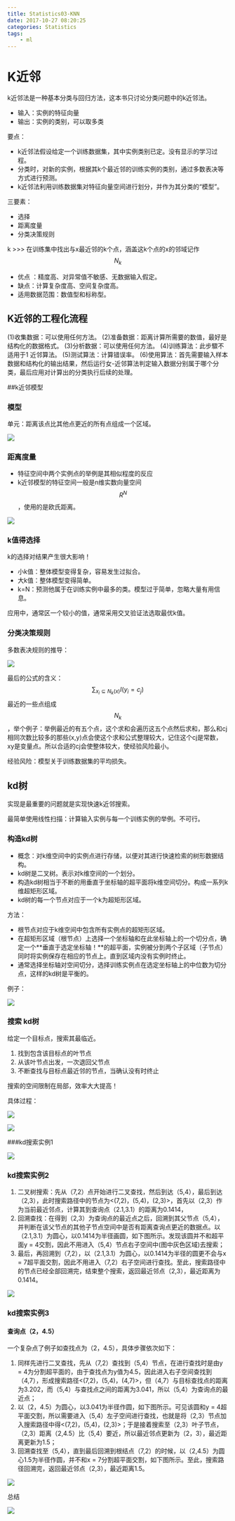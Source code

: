 ```yaml
---
title: Statistics03-KNN
date: 2017-10-27 08:20:25
categories: Statistics
tags: 
    - ml
---
```


# K近邻

k近邻法是一种基本分类与回归方法，这本书只讨论分类问题中的k近邻法。

- 输入：实例的特征向量
- 输出：实例的类别，可以取多类

要点：

- k近邻法假设给定一个训练数据集，其中实例类别已定。没有显示的学习过程。
- 分类时，对新的实例，根据其k个最近邻的训练实例的类别，通过多数表决等方式进行预测。
- k近邻法利用训练数据集对特征向量空间进行划分，并作为其分类的“模型”。

三要素：

- 选择
- 距离度量
- 分类决策规则

k >>> 在训练集中找出与x最近邻的k个点，涵盖这k个点的x的邻域记作$$N_{k}$$

- 优点 ：精度高、对异常值不敏感、无数据输入假定。
- 缺点：计算复杂度高、空间复杂度高。
- 适用数据范围：数值型和标称型。 

## K近邻的工程化流程

(1)收集数据：可以使用任何方法。
(2)准备数据：距离计算所需要的数值，最好是结构化的数据格式。
(3)分析数据：可以使用任何方法。
(4)训练算法：此步驟不适用于1 近邻算法。
(5)测试算法：计算错误率。
(6)使用算法：首先需要输入样本数据和结构化的输出结果，然后运行女-近邻算法判定输入数据分别属于哪个分类，最后应用对计算出的分类执行后续的处理。 

##k近邻模型

### 模型

单元：距离该点比其他点更近的所有点组成一个区域。

![](/images/2017-10-27-Statistics03-KNN-0.jpg)

### 距离度量

- 特征空间中两个实例点的举例是其相似程度的反应
- k近邻模型的特征空间一般是n维实数向量空间$$R^{N}$$，使用的是欧氏距离。

![](/images/2017-10-27-Statistics03-KNN-1.jpg)

### k值得选择

k的选择对结果产生很大影响！

- 小k值：整体模型变得复杂，容易发生过拟合。
- 大k值：整体模型变得简单。
- k=N：预测他属于在训练实例中最多的类。模型过于简单，忽略大量有用信息。

应用中，通常区一个较小的值，通常采用交叉验证法选取最优k值。

### 分类决策规则

多数表决规则的推导：

![](/images/2017-10-27-Statistics03-KNN-2.jpg)

最后的公式的含义：
$$
\sum_{x_{i}\subseteq N_{k}(x)}I(y_{i}=c_{j})
$$
最近的一些点组成$$N_{k}$$，举个例子：举例最近的有五个点，这个求和会遍历这五个点然后求和，那么和cj相同次数比较多的那些(x,y)点会使这个求和公式整理较大，记住这个cj是常数， xy是变量点。所以合适的cj会使整体较大，使经验风险最小。



经验风险：模型关于训练数据集的平均损失。

## kd树

实现是最重要的问题就是实现快速k近邻搜索。

最简单使用线性扫描：计算输入实例与每一个训练实例的举例。不可行。

### 构造kd树

- 概念：对k维空间中的实例点进行存储，以便对其进行快速检索的树形数据结构。
- kd树是二叉树。表示对k维空间的一个划分。
- 构造kd树相当于不断的用垂直于坐标轴的超平面将k维空间切分。构成一系列k维超矩形区域。
- kd树的每一个节点对应于一个k为超矩形区域。



方法：

- 根节点对应于k维空间中包含所有实例点的超矩形区域。
- 在超矩形区域（根节点）上选择一个坐标轴和在此坐标轴上的一个切分点，确定一个**垂直于选定坐标轴！**的超平面，实例被分到两个子区域（子节点）同时将实例保存在相应的节点上。直到区域内没有实例时终止。
- 通常选择坐标轴对空间切分，选择训练实例点在选定坐标轴上的中位数为切分点，这样的kd树是平衡的。

例子：

 ![](/images/2017-10-27-Statistics03-KNN-3.jpg)

### 搜索 kd树

给定一个目标点，搜索其最临近。

1. 找到包含该目标点的叶节点
2. 从该叶节点出发，一次退回父节点
3. 不断查找与目标点最近邻的节点，当确认没有时终止

搜索的空间限制在局部，效率大大提高！

具体过程：

![](images/2017-10-27-Statistics03-KNN-4.jpg)

![](images/2017-10-27-Statistics03-KNN-5.jpg)

###kd搜索实例1

![](images/2017-10-27-Statistics03-KNN-6.jpg)

### kd搜索实例2

1. 二叉树搜索：先从（7,2）点开始进行二叉查找，然后到达（5,4），最后到达（2,3），此时搜索路径中的节点为<(7,2)，(5,4)，(2,3)>，首先以（2,3）作为当前最近邻点，计算其到查询点（2.1,3.1）的距离为0.1414，
2. 回溯查找：在得到（2,3）为查询点的最近点之后，回溯到其父节点（5,4），并判断在该父节点的其他子节点空间中是否有距离查询点更近的数据点。以（2.1,3.1）为圆心，以0.1414为半径画圆，如下图所示。发现该圆并不和超平面y = 4交割，因此不用进入（5,4）节点右子空间中(图中灰色区域)去搜索；
3. 最后，再回溯到（7,2），以（2.1,3.1）为圆心，以0.1414为半径的圆更不会与x = 7超平面交割，因此不用进入（7,2）右子空间进行查找。至此，搜索路径中的节点已经全部回溯完，结束整个搜索，返回最近邻点（2,3），最近距离为0.1414。

![](/images/2017-10-27-Statistics03-KNN-7.jpg)

### kd搜索实例3

#### 查询点（2，4.5）

一个复杂点了例子如查找点为（2，4.5），具体步骤依次如下：

1. 同样先进行二叉查找，先从（7,2）查找到（5,4）节点，在进行查找时是由y = 4为分割超平面的，由于查找点为y值为4.5，因此进入右子空间查找到（4,7），形成搜索路径<(7,2)，(5,4)，(4,7)>，但（4,7）与目标查找点的距离为3.202，而（5,4）与查找点之间的距离为3.041，所以（5,4）为查询点的最近点；
2. 以（2，4.5）为圆心，以3.041为半径作圆，如下图所示。可见该圆和y = 4超平面交割，所以需要进入（5,4）左子空间进行查找，也就是将（2,3）节点加入搜索路径中得<(7,2)，(5,4)，(2,3)>；于是接着搜索至（2,3）叶子节点，（2,3）距离（2,4.5）比（5,4）要近，所以最近邻点更新为（2，3），最近距离更新为1.5；
3. 回溯查找至（5,4），直到最后回溯到根结点（7,2）的时候，以（2,4.5）为圆心1.5为半径作圆，并不和x = 7分割超平面交割，如下图所示。至此，搜索路径回溯完，返回最近邻点（2,3），最近距离1.5。

![](/images/2017-10-27-Statistics03-KNN-8.jpg)

总结

![](/images/2017-10-27-Statistics03-KNN-9.jpg)
